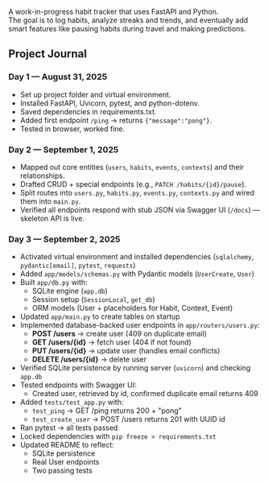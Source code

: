 A work-in-progress habit tracker that uses FastAPI and Python.  
The goal is to log habits, analyze streaks and trends, and eventually add smart features like pausing habits during travel and making predictions.

## Project Journal

### Day 1 — August 31, 2025
- Set up project folder and virtual environment.
- Installed FastAPI, Uvicorn, pytest, and python-dotenv.
- Saved dependencies in requirements.txt.
- Added first endpoint `/ping` → returns `{"message":"pong"}`.
- Tested in browser, worked fine.

### Day 2 — September 1, 2025
- Mapped out core entities (`users`, `habits`, `events`, `contexts`) and their relationships.
- Drafted CRUD + special endpoints (e.g., `PATCH /habits/{id}/pause`).
- Split routes into `users.py`, `habits.py`, `events.py`, `contexts.py` and wired them into `main.py`.
- Verified all endpoints respond with stub JSON via Swagger UI (`/docs`) — skeleton API is live.

### Day 3 — September 2, 2025

- Activated virtual environment and installed dependencies (`sqlalchemy`, `pydantic[email]`, `pytest`, `requests`)
- Added `app/models/schemas.py` with Pydantic models (`UserCreate`, `User`)
- Built `app/db.py` with:
  - SQLite engine (`app.db`)
  - Session setup (`SessionLocal`, `get_db`)
  - ORM models (User + placeholders for Habit, Context, Event)
- Updated `app/main.py` to create tables on startup
- Implemented database-backed user endpoints in `app/routers/users.py`:
  - **POST /users** → create user (409 on duplicate email)
  - **GET /users/{id}** → fetch user (404 if not found)
  - **PUT /users/{id}** → update user (handles email conflicts)
  - **DELETE /users/{id}** → delete user
- Verified SQLite persistence by running server (`uvicorn`) and checking `app.db`
- Tested endpoints with Swagger UI:
  - Created user, retrieved by id, confirmed duplicate email returns 409
- Added `tests/test_app.py` with:
  - `test_ping` → GET /ping returns 200 + "pong"
  - `test_create_user` → POST /users returns 201 with UUID id
- Ran pytest → all tests passed
- Locked dependencies with `pip freeze > requirements.txt`
- Updated README to reflect:
  - SQLite persistence
  - Real User endpoints
  - Two passing tests


